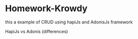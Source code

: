 # Homework-Krowdy
this a example of CRUD using hapiJs and AdonisJs framework

HapiJs vs Adonis (differences)
